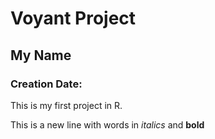 # Voyant Project
## My Name
### Creation Date: 

This is my first project in R.

This is a new line with words in *italics* and **bold**
